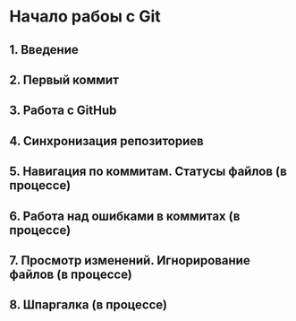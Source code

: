 # Начало рабоы с Git
## 1. Введение
## 2. Первый коммит
## 3. Работа с GitHub
## 4. Синхронизация репозиториев
## 5. Навигация по коммитам. Статусы файлов (в процессе)
## 6. Работа над ошибками в коммитах (в процессе)
## 7. Просмотр изменений. Игнорирование файлов (в процессе)
## 8. Шпаргалка (в процессе)